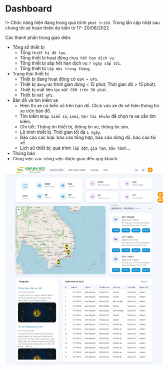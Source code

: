 # Dashboard

!> Chức năng hiện đang trong quá trình `phát triển`. Trong lần cập nhật sau chúng tôi sẽ hoàn thiện dự kiến từ 17- 20/06/2022.

Các thành phần trong giao diện:

- Tổng số thiết bị
  - Tổng `thiết bị đã tạo`.
  - Tổng thiết bị hoạt động `chưa hết hạn dịch vụ`.
  - Tổng thiết bị sắp hết hạn dịch vụ `7 ngày sắp tới`.
  - Tổng thiết bị `lắp mới trong tháng`.
- Trạng thái thiết bị
  - Thiết bị đang hoạt động có `GSM + GPS`.
  - Thiết bị `dừng/đỗ` (thời gian dừng < 15 phút, Thời gian đõ > 15 phút).
  - Thiết bị mất liên lạc `mất GSM trên 30 phút`.
  - Thiết bị `mất GPS`.
- Bản đồ và tìm kiếm xe
  - Hiện thị xe có biển số trên bản đồ. Click vào xe đó sẽ hiện thông tin xe trên bản đồ.
  - Tìm kiếm `Nhập biển số`, `imei`, `tên tài khoản` để chọn ra xe cần tìm kiếm.
  - Chi tiết: Thông tin thiết bị, thông tin xe, thông tin sim.
  - Lộ trình thiết bị. Thời gian tối đa `1 ngày`.
  - Báo cáo các loại: báo cáo tổng hợp, báo cáo dừng đỗ, báo cáo tài xế...
  - Lịch sử thiết bị: quá trình `lắp đặt`, `gia hạn`, `bảo hành`...
- Thông báo
- Công việc các công việc được giao đến quý khách.

![dashboard](_images/dashboard.jpeg)
